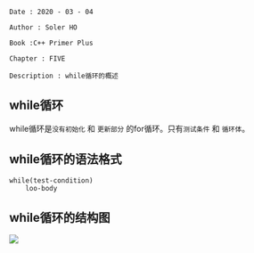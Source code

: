 ```
Date : 2020 - 03 - 04

Author : Soler HO

Book :C++ Primer Plus

Chapter : FIVE
 
Description : while循环的概述
```
## while循环
while循环是`没有初始化` 和 `更新部分` 的for循环。只有`测试条件` 和 `循环体`。

## while循环的语法格式
```
while(test-condition)
    loo-body
```

## while循环的结构图

![](https://github.com/SolerHo/cpp-Primer-Plus-6e-Notes/blob/master/Chapter05/Images/while%E5%BE%AA%E7%8E%AF%E7%9A%84%E7%BB%93%E6%9E%84%E5%9B%BE.png)
